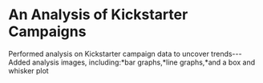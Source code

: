 # An Analysis of Kickstarter Campaigns
Performed analysis on Kickstarter campaign data to uncover trends---Added analysis images, including:*bar graphs,*line graphs,*and a box and whisker plot
